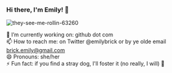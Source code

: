 ### Hi there, I'm Emily! 👋

![they-see-me-rollin-63260](https://user-images.githubusercontent.com/586552/85451542-03035e00-b568-11ea-8178-b88d85513e23.gif)

🔭 I’m currently working on: github dot com
<br />
📫 How to reach me: on Twitter @emilybrick or by ye olde email brick.emily@gmail.com
<br />
😄 Pronouns: she/her
<br />
⚡ Fun fact: if you find a stray dog, I'll foster it (no really, I will) 🐶

